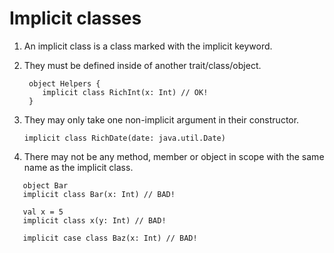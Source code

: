 # Implicit classes 

1. An implicit class is a class marked with the implicit keyword.

2. They must be defined inside of another trait/class/object.
   ```
    object Helpers {
       implicit class RichInt(x: Int) // OK!
    }
   ```
   
3. They may only take one non-implicit argument in their constructor.  
   
   ```$xslt
   implicit class RichDate(date: java.util.Date)
   ```

4. There may not be any method, member or object in scope with the same name as the implicit class.

  ```$xslt
     object Bar
     implicit class Bar(x: Int) // BAD!
     
     val x = 5
     implicit class x(y: Int) // BAD!
     
     implicit case class Baz(x: Int) // BAD!
  ``` 